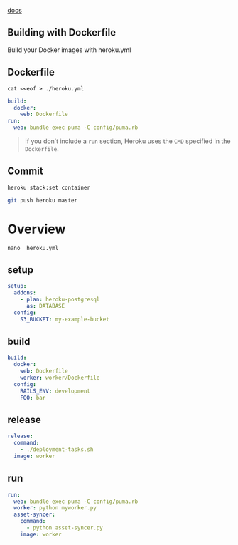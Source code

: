 [docs](https://devcenter.heroku.com/articles/build-docker-images-heroku-yml)

## Building with Dockerfile
Build your Docker images with heroku.yml


## Dockerfile
`cat <<eof > ./heroku.yml`
```yaml
build:
  docker:
    web: Dockerfile
run:
  web: bundle exec puma -C config/puma.rb
```
> If you don’t include a `run` section,
> Heroku uses the `CMD` specified in the `Dockerfile`.



## Commit
```bash
heroku stack:set container

git push heroku master
```


# Overview
`nano  heroku.yml`

## setup
```yaml
setup:
  addons:
    - plan: heroku-postgresql
      as: DATABASE
  config:
    S3_BUCKET: my-example-bucket
```


## build
```yaml
build:
  docker:
    web: Dockerfile
    worker: worker/Dockerfile
  config:
    RAILS_ENV: development
    FOO: bar
```


## release
```yaml
release:
  command:
    - ./deployment-tasks.sh
  image: worker
```


## run
```yaml
run:
  web: bundle exec puma -C config/puma.rb
  worker: python myworker.py
  asset-syncer:
    command:
      - python asset-syncer.py
    image: worker
```
